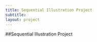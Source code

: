 ```yaml
---
title: Sequential Illustration Project
subtitle: 
layout: project
---
```


##Sequential Illustration Project
